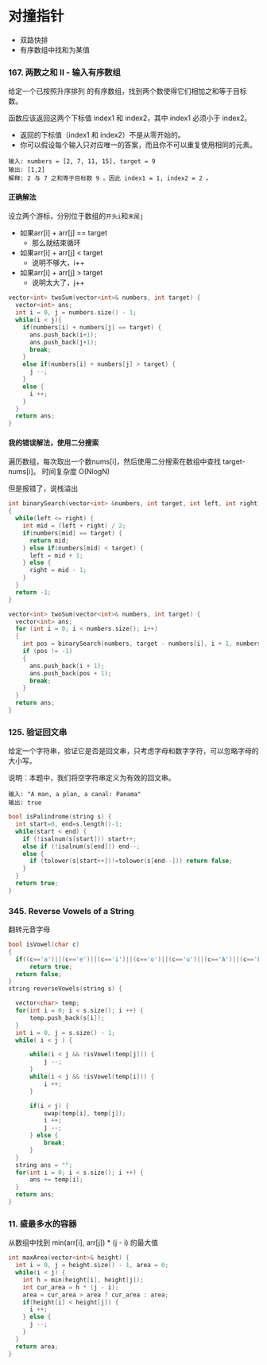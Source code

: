 # 对撞指针
 - 双路快排
 - 有序数组中找和为某值

### 167. 两数之和 II - 输入有序数组

给定一个已按照升序排列 的有序数组，找到两个数使得它们相加之和等于目标数。

函数应该返回这两个下标值 index1 和 index2，其中 index1 必须小于 index2。

 - 返回的下标值（index1 和 index2）不是从零开始的。
 - 你可以假设每个输入只对应唯一的答案，而且你不可以重复使用相同的元素。

```
输入: numbers = [2, 7, 11, 15], target = 9
输出: [1,2]
解释: 2 与 7 之和等于目标数 9 。因此 index1 = 1, index2 = 2 。
```

#### 正确解法
设立两个游标，分别位于数组的`开头i`和`末尾j`

 - 如果arr[i] + arr[j] == target 
   - 那么就结束循环
 - 如果arr[i] + arr[j] < target
   - 说明不够大，i++
 - 如果arr[i] + arr[j] > target
   - 说明太大了，j++

```cpp
vector<int> twoSum(vector<int>& numbers, int target) {
  vector<int> ans;
  int i = 0, j = numbers.size() - 1;
  while(i < j){
    if(numbers[i] + numbers[j] == target) {
      ans.push_back(i+1);
      ans.push_back(j+1);
      break;
    }
    else if(numbers[i] + numbers[j] > target) {
      j --;
    } 
    else {
      i ++;
    }
  }
  return ans;
}
```

#### 我的错误解法，使用二分搜索
遍历数组，每次取出一个数nums[i]，然后使用二分搜索在数组中查找 target-nums[i]。 时间复杂度 O(NlogN)

但是报错了，说栈溢出

```cpp
int binarySearch(vector<int> &numbers, int target, int left, int right)
{
  while(left <= right) {
    int mid = (left + right) / 2;
    if(numbers[mid] == target) {
      return mid;
    } else if(numbers[mid] < target) {
      left = mid + 1;
    } else {
      right = mid - 1;
    }
  }
  return -1;
}

vector<int> twoSum(vector<int>& numbers, int target) {
  vector<int> ans;
  for (int i = 0; i < numbers.size(); i++)
  {
    int pos = binarySearch(numbers, target - numbers[i], i + 1, numbers.size());
    if (pos != -1)
    {
      ans.push_back(i + 1);
      ans.push_back(pos + 1);
      break;
    }
  }
  return ans;
}
```

### 125. 验证回文串
给定一个字符串，验证它是否是回文串，只考虑字母和数字字符，可以忽略字母的大小写。

说明：本题中，我们将空字符串定义为有效的回文串。
```
输入: "A man, a plan, a canal: Panama"
输出: true
```

```cpp
bool isPalindrome(string s) {
  int start=0, end=s.length()-1;
  while(start < end) {
    if (!isalnum(s[start])) start++;
    else if (!isalnum(s[end])) end--;
    else {
      if (tolower(s[start++])!=tolower(s[end--])) return false;
    }
  }
  return true;
}
```


### 345. Reverse Vowels of a String
翻转元音字母

```cpp
bool isVowel(char c)
{
  if((c=='a')||(c=='e')||(c=='i')||(c=='o')||(c=='u')||(c=='A')||(c=='E')||(c=='I')||(c=='O')||(c=='U'))
      return true;
  return false;
}
string reverseVowels(string s) {

  vector<char> temp;
  for(int i = 0; i < s.size(); i ++) {
      temp.push_back(s[i]);
  }
  int i = 0, j = s.size() - 1;
  while( i < j ) {

      while(i < j && !isVowel(temp[j])) {
          j --;
      }
      while(i < j && !isVowel(temp[i])) {
          i ++;
      }

      if(i < j) {
          swap(temp[i], temp[j]);
          i ++;
          j --;
      } else {
          break;
      }
  }
  string ans = "";
  for(int i = 0; i < s.size(); i ++) {
      ans += temp[i];
  }
  return ans;
}
```

### 11. 盛最多水的容器
从数组中找到 min(arr[i], arr[j]) * (j - i) 的最大值

```cpp
int maxArea(vector<int>& height) {
  int i = 0, j = height.size() - 1, area = 0;
  while(i < j) {
    int h = min(height[i], height[j]);
    int cur_area = h * (j - i);
    area = cur_area > area ? cur_area : area;
    if(height[i] < height[j]) {
      i ++;
    } else {
      j --;
    }
  }
  return area;
}
```